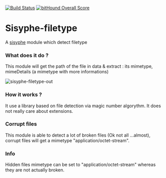 [![Build Status](https://travis-ci.org/istex/sisyphe-filetype.svg?branch=master)](https://travis-ci.org/istex/sisyphe-filetype)
[![bitHound Overall Score](https://www.bithound.io/github/istex/sisyphe-filetype/badges/score.svg)](https://www.bithound.io/github/istex/sisyphe-filetype)

Sisyphe-filetype
=========
A [sisyphe](https://github.com/istex/sisyphe) module which detect filetype

### What does it do ?
This module will get the path of the file in data & extract : its mimetype, mimeDetails (a mimetype with more informations) 

![sisyphe-filetype-out](/src/worker/filetype/sisyphe-filetype-out.png)

### How it works ?
It use a library based on file detection via magic number algorythm.
It does not really care about extensions.


### Corrupt files
This module is able to detect a lot of broken files (Ok not all ...almost), corrupt files will get a mimetype "application/octet-stream".


### Info 
Hidden files mimetype can be set to "application/octet-stream" whereas they are not actually broken.




